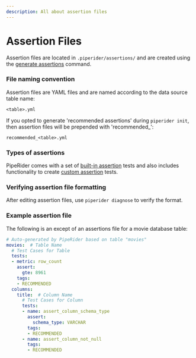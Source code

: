 ```yaml
---
description: All about assertion files
---
```


# Assertion Files

Assertion files are located in `.piperider/assertions/` and are created using the [generate assertions](../piperider-cli.md#generate-assertions) command.

### File naming convention

Assertion files are YAML files and are named according to the data source table name:

`<table>.yml`

If you opted to generate 'recommended assertions' during `piperider init`, then assertion files will be prepended with 'recommended\_':

`recommended_<table>.yml`

### Types of assertions

PipeRider comes with a set of [built-in assertion](assertion-configuration.md) tests and also includes functionality to create [custom assertion](custom-assertions.md) tests.

### Verifying assertion file formatting

After editing assertion files, use `piperider diagnose` to verify the format.

### Example assertion file

The following is an except of an assertions file for a movie database table:

```yaml
# Auto-generated by PipeRider based on table "movies"
movies:  # Table Name
  # Test Cases for Table
  tests:
  - metric: row_count
    assert:
      gte: 8961
    tags:
    - RECOMMENDED
  columns:
    title:  # Column Name
      # Test Cases for Column
      tests:
      - name: assert_column_schema_type
        assert:
          schema_type: VARCHAR
        tags:
        - RECOMMENDED
      - name: assert_column_not_null
        tags:
        - RECOMMENDED
```
